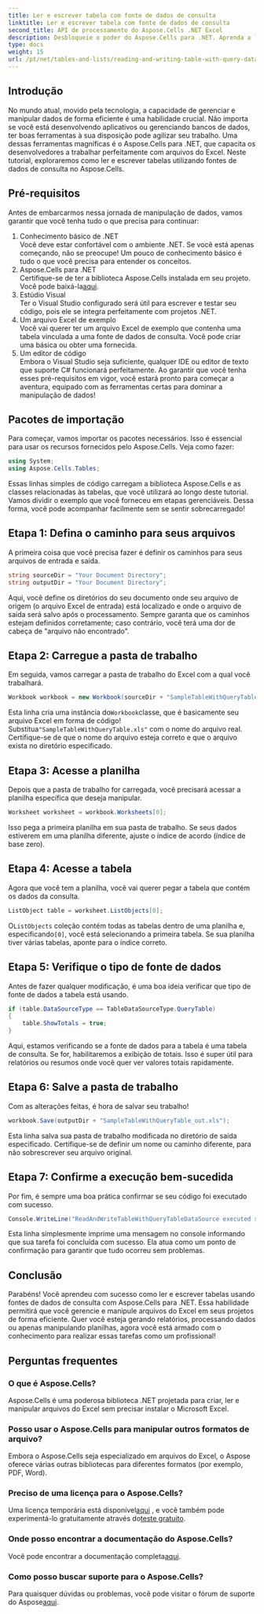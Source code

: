 ```yaml
---
title: Ler e escrever tabela com fonte de dados de consulta
linktitle: Ler e escrever tabela com fonte de dados de consulta
second_title: API de processamento do Aspose.Cells .NET Excel
description: Desbloqueie o poder do Aspose.Cells para .NET. Aprenda a ler e escrever tabelas com fontes de dados de consulta neste guia detalhado passo a passo.
type: docs
weight: 15
url: /pt/net/tables-and-lists/reading-and-writing-table-with-query-data-source/
---
```

## Introdução
No mundo atual, movido pela tecnologia, a capacidade de gerenciar e manipular dados de forma eficiente é uma habilidade crucial. Não importa se você está desenvolvendo aplicativos ou gerenciando bancos de dados, ter boas ferramentas à sua disposição pode agilizar seu trabalho. Uma dessas ferramentas magníficas é o Aspose.Cells para .NET, que capacita os desenvolvedores a trabalhar perfeitamente com arquivos do Excel. Neste tutorial, exploraremos como ler e escrever tabelas utilizando fontes de dados de consulta no Aspose.Cells.
## Pré-requisitos
Antes de embarcarmos nessa jornada de manipulação de dados, vamos garantir que você tenha tudo o que precisa para continuar:
1. Conhecimento básico de .NET  
   Você deve estar confortável com o ambiente .NET. Se você está apenas começando, não se preocupe! Um pouco de conhecimento básico é tudo o que você precisa para entender os conceitos.
2. Aspose.Cells para .NET  
    Certifique-se de ter a biblioteca Aspose.Cells instalada em seu projeto. Você pode baixá-la[aqui](https://releases.aspose.com/cells/net/).
3. Estúdio Visual  
   Ter o Visual Studio configurado será útil para escrever e testar seu código, pois ele se integra perfeitamente com projetos .NET.
4. Um arquivo Excel de exemplo  
   Você vai querer ter um arquivo Excel de exemplo que contenha uma tabela vinculada a uma fonte de dados de consulta. Você pode criar uma básica ou obter uma fornecida.
5. Um editor de código  
   Embora o Visual Studio seja suficiente, qualquer IDE ou editor de texto que suporte C# funcionará perfeitamente.
Ao garantir que você tenha esses pré-requisitos em vigor, você estará pronto para começar a aventura, equipado com as ferramentas certas para dominar a manipulação de dados!
## Pacotes de importação
Para começar, vamos importar os pacotes necessários. Isso é essencial para usar os recursos fornecidos pelo Aspose.Cells. Veja como fazer:
```csharp
using System;
using Aspose.Cells.Tables;
```
Essas linhas simples de código carregam a biblioteca Aspose.Cells e as classes relacionadas às tabelas, que você utilizará ao longo deste tutorial.
Vamos dividir o exemplo que você forneceu em etapas gerenciáveis. Dessa forma, você pode acompanhar facilmente sem se sentir sobrecarregado!
## Etapa 1: Defina o caminho para seus arquivos
A primeira coisa que você precisa fazer é definir os caminhos para seus arquivos de entrada e saída. 
```csharp
string sourceDir = "Your Document Directory";
string outputDir = "Your Document Directory";
```
Aqui, você define os diretórios do seu documento onde seu arquivo de origem (o arquivo Excel de entrada) está localizado e onde o arquivo de saída será salvo após o processamento. Sempre garanta que os caminhos estejam definidos corretamente; caso contrário, você terá uma dor de cabeça de "arquivo não encontrado".
## Etapa 2: Carregue a pasta de trabalho
Em seguida, vamos carregar a pasta de trabalho do Excel com a qual você trabalhará.
```csharp
Workbook workbook = new Workbook(sourceDir + "SampleTableWithQueryTable.xls");
```
 Esta linha cria uma instância do`Workbook`classe, que é basicamente seu arquivo Excel em forma de código! Substitua`"SampleTableWithQueryTable.xls"` com o nome do arquivo real. Certifique-se de que o nome do arquivo esteja correto e que o arquivo exista no diretório especificado.
## Etapa 3: Acesse a planilha
Depois que a pasta de trabalho for carregada, você precisará acessar a planilha específica que deseja manipular.
```csharp
Worksheet worksheet = workbook.Worksheets[0];
```
Isso pega a primeira planilha em sua pasta de trabalho. Se seus dados estiverem em uma planilha diferente, ajuste o índice de acordo (índice de base zero).
## Etapa 4: Acesse a tabela
Agora que você tem a planilha, você vai querer pegar a tabela que contém os dados da consulta.
```csharp
ListObject table = worksheet.ListObjects[0];
```
 O`ListObjects` coleção contém todas as tabelas dentro de uma planilha e, especificando`[0]`, você está selecionando a primeira tabela. Se sua planilha tiver várias tabelas, aponte para o índice correto.
## Etapa 5: Verifique o tipo de fonte de dados
Antes de fazer qualquer modificação, é uma boa ideia verificar que tipo de fonte de dados a tabela está usando.
```csharp
if (table.DataSourceType == TableDataSourceType.QueryTable)
{
    table.ShowTotals = true;
}
```
Aqui, estamos verificando se a fonte de dados para a tabela é uma tabela de consulta. Se for, habilitaremos a exibição de totais. Isso é super útil para relatórios ou resumos onde você quer ver valores totais rapidamente.
## Etapa 6: Salve a pasta de trabalho
Com as alterações feitas, é hora de salvar seu trabalho!
```csharp
workbook.Save(outputDir + "SampleTableWithQueryTable_out.xls");
```
Esta linha salva sua pasta de trabalho modificada no diretório de saída especificado. Certifique-se de definir um nome ou caminho diferente, para não sobrescrever seu arquivo original.
## Etapa 7: Confirme a execução bem-sucedida
Por fim, é sempre uma boa prática confirmar se seu código foi executado com sucesso.
```csharp
Console.WriteLine("ReadAndWriteTableWithQueryTableDataSource executed successfully.");
```
Esta linha simplesmente imprime uma mensagem no console informando que sua tarefa foi concluída com sucesso. Ela atua como um ponto de confirmação para garantir que tudo ocorreu sem problemas.
## Conclusão
Parabéns! Você aprendeu com sucesso como ler e escrever tabelas usando fontes de dados de consulta com Aspose.Cells para .NET. Essa habilidade permitirá que você gerencie e manipule arquivos do Excel em seus projetos de forma eficiente. Quer você esteja gerando relatórios, processando dados ou apenas manipulando planilhas, agora você está armado com o conhecimento para realizar essas tarefas como um profissional!
## Perguntas frequentes
### O que é Aspose.Cells?  
Aspose.Cells é uma poderosa biblioteca .NET projetada para criar, ler e manipular arquivos do Excel sem precisar instalar o Microsoft Excel.
### Posso usar o Aspose.Cells para manipular outros formatos de arquivo?  
Embora o Aspose.Cells seja especializado em arquivos do Excel, o Aspose oferece várias outras bibliotecas para diferentes formatos (por exemplo, PDF, Word).
### Preciso de uma licença para o Aspose.Cells?  
 Uma licença temporária está disponível[aqui](https://purchase.aspose.com/temporary-license/) , e você também pode experimentá-lo gratuitamente através do[teste gratuito](https://releases.aspose.com/).
### Onde posso encontrar a documentação do Aspose.Cells?  
 Você pode encontrar a documentação completa[aqui](https://reference.aspose.com/cells/net/).
### Como posso buscar suporte para o Aspose.Cells?  
 Para quaisquer dúvidas ou problemas, você pode visitar o fórum de suporte do Aspose[aqui](https://forum.aspose.com/c/cells/9).